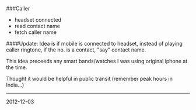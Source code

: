 ###Caller

* headset connected
* read contact name
* fetch caller name

####Update:
Idea is if mobile is connected to headset, instead of playing caller ringtone, if the no. is a contact, "say" contact name.

This idea preceeds any smart bands/watches I was using original iphone at the time. 

Thought it would be helpful in public transit (remember peak hours in India...)

---
2012-12-03

